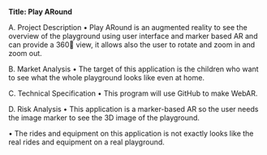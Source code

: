 **Title: Play ARound**

A.	Project Description
•	 Play ARound is an augmented reality to see the overview of the playground using user interface and marker based AR and can provide a 360 view, it allows also the user to rotate and zoom in and zoom out.

B.	Market Analysis
•	The target of this application is the children who want to see what the whole playground looks like even at home.

C.	Technical Specification
•	This program will use GitHub to make WebAR.

D.	Risk Analysis
•	This application is a marker-based AR so the user needs the image marker to see the 3D image of the playground.

•	The rides and equipment on this application is not exactly looks like the real rides and equipment on a real playground.
